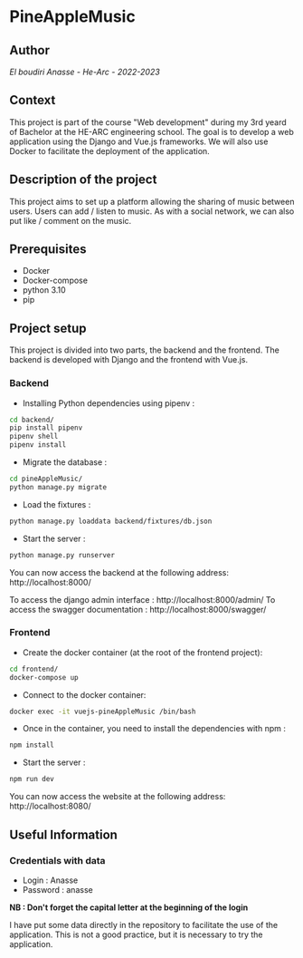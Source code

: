 # PineAppleMusic

## Author

_El boudiri Anasse - He-Arc - 2022-2023_

## Context
This project is part of the course "Web development" during my 3rd yeard of Bachelor at the HE-ARC engineering school. The goal is to develop a web application using the Django and Vue.js frameworks. We will also use Docker to facilitate the deployment of the application.

## Description of the project

This project aims to set up a platform allowing the sharing of music between users. Users can add / listen to music. As with a social network, we can also put like / comment  on the music.

## Prerequisites

- Docker
- Docker-compose
- python 3.10
- pip

## Project setup

This project is divided into two parts, the backend and the frontend. The backend is developed with Django and the frontend with Vue.js.

### Backend

- Installing Python dependencies using pipenv :

```bash
cd backend/
pip install pipenv
pipenv shell
pipenv install
```

- Migrate the database :

```bash
cd pineAppleMusic/
python manage.py migrate
```

- Load the fixtures :

```bash
python manage.py loaddata backend/fixtures/db.json
```

- Start the server :

```bash
python manage.py runserver
```

You can now access the backend at the following address: http://localhost:8000/

To access the django admin interface : http://localhost:8000/admin/
To access the swagger documentation : http://localhost:8000/swagger/

### Frontend

- Create the docker container (at the root of the frontend project):

```bash
cd frontend/
docker-compose up
```

- Connect to the docker container:

```bash
docker exec -it vuejs-pineAppleMusic /bin/bash
```

- Once in the container, you need to install the dependencies with npm :

```bash
npm install
```

- Start the server :

```bash
npm run dev
```

You can now access the website at the following address: http://localhost:8080/


## Useful Information

### Credentials with data

- Login : Anasse
- Password : anasse

**NB : Don't forget the capital letter at the beginning of the login**

I have put some data directly in the repository to facilitate the use of the application. This is not a good practice, but it is necessary to try the application.